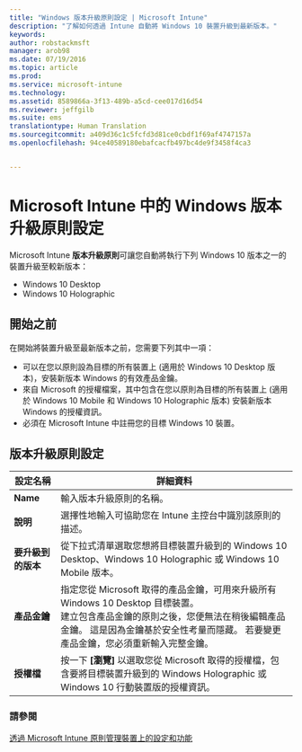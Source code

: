 ```yaml
---
title: "Windows 版本升級原則設定 | Microsoft Intune"
description: "了解如何透過 Intune 自動將 Windows 10 裝置升級到最新版本。"
keywords: 
author: robstackmsft
manager: arob98
ms.date: 07/19/2016
ms.topic: article
ms.prod: 
ms.service: microsoft-intune
ms.technology: 
ms.assetid: 8589866a-3f13-489b-a5cd-cee017d16d54
ms.reviewer: jeffgilb
ms.suite: ems
translationtype: Human Translation
ms.sourcegitcommit: a409d36c1c5fcfd3d81ce0cbdf1f69af4747157a
ms.openlocfilehash: 94ce40589180ebafcacfb497bc4de9f3458f4ca3


---
```


# Microsoft Intune 中的 Windows 版本升級原則設定
Microsoft Intune **版本升級原則**可讓您自動將執行下列 Windows 10 版本之一的裝置升級至較新版本：
* Windows 10 Desktop
* Windows 10 Holographic

## 開始之前
在開始將裝置升級至最新版本之前，您需要下列其中一項：
* 可以在您以原則設為目標的所有裝置上 (適用於 Windows 10 Desktop 版本)，安裝新版本 Windows 的有效產品金鑰。
* 來自 Microsoft 的授權檔案，其中包含在您以原則為目標的所有裝置上 (適用於 Windows 10 Mobile 和 Windows 10 Holographic 版本) 安裝新版本 Windows 的授權資訊。
* 必須在 Microsoft Intune 中註冊您的目標 Windows 10 裝置。

## 版本升級原則設定

|設定名稱|詳細資料|
|-|-|
|**Name**|輸入版本升級原則的名稱。|
|**說明**|選擇性地輸入可協助您在 Intune 主控台中識別該原則的描述。
|**要升級到的版本**|從下拉式清單選取您想將目標裝置升級到的 Windows 10 Desktop、Windows 10 Holographic 或 Windows 10 Mobile 版本。
|**產品金鑰**|指定您從 Microsoft 取得的產品金鑰，可用來升級所有 Windows 10 Desktop 目標裝置。<br>建立包含產品金鑰的原則之後，您便無法在稍後編輯產品金鑰。 這是因為金鑰基於安全性考量而隱藏。 若要變更產品金鑰，您必須重新輸入完整金鑰。
|**授權檔**|按一下 **[瀏覽]** 以選取您從 Microsoft 取得的授權檔，包含要將目標裝置升級到的 Windows Holographic 或 Windows 10 行動裝置版的授權資訊。

### 請參閱
[透過 Microsoft Intune 原則管理裝置上的設定和功能](manage-settings-and-features-on-your-devices-with-microsoft-intune-policies.md)


<!--HONumber=Jul16_HO3-->


